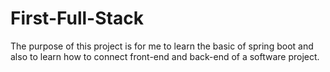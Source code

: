# First-Full-Stack
The purpose of this project is for me to learn the basic of spring boot and also to learn how to connect front-end and back-end of a software project. 
